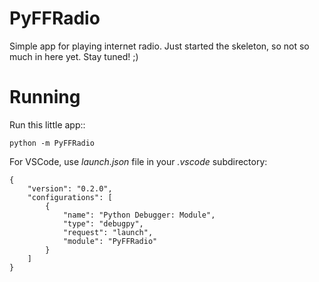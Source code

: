 # PyFFRadio

Simple app for playing internet radio.
Just started the skeleton, so not so much in here yet.
Stay tuned! ;)

# Running
Run this little app::
```
python -m PyFFRadio
```

For VSCode, use *launch.json* file in your *.vscode* subdirectory:
```
{
    "version": "0.2.0",
    "configurations": [
        {
            "name": "Python Debugger: Module",
            "type": "debugpy",
            "request": "launch",
            "module": "PyFFRadio"
        }
    ]
}
```
